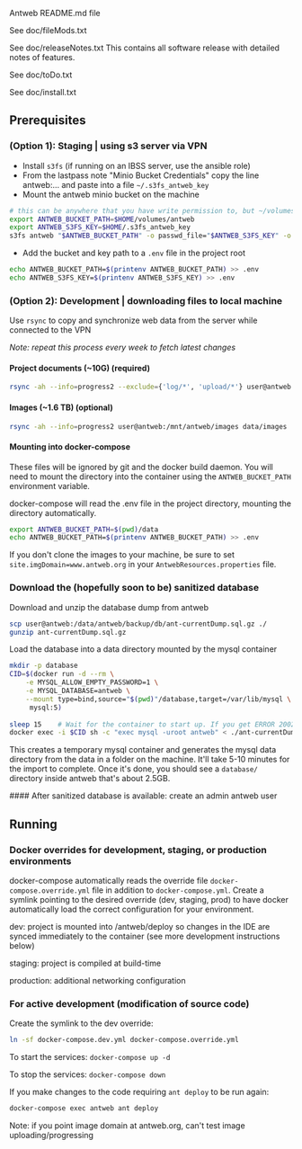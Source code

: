 Antweb README.md file



See doc/fileMods.txt

See doc/releaseNotes.txt
     This contains all software release with detailed notes of features.

See doc/toDo.txt

See doc/install.txt

Prerequisites
---

### (Option 1): Staging | using s3 server via VPN

* Install `s3fs` (if running on an IBSS server, use the ansible role)
* From the lastpass note "Minio Bucket Credentials" copy the line antweb:... and paste into a file `~/.s3fs_antweb_key`
* Mount the antweb minio bucket on the machine

```bash
# this can be anywhere that you have write permission to, but ~/volumes/antweb is an easy place to remember and find
export ANTWEB_BUCKET_PATH=$HOME/volumes/antweb 
export ANTWEB_S3FS_KEY=$HOME/.s3fs_antweb_key
s3fs antweb "$ANTWEB_BUCKET_PATH" -o passwd_file="$ANTWEB_S3FS_KEY" -o url=https://slevin.calacademy.org:9000 -o allow_other -o use_path_request_style
```

* Add the bucket and key path to a `.env` file in the project root

```bash
echo ANTWEB_BUCKET_PATH=$(printenv ANTWEB_BUCKET_PATH) >> .env
echo ANTWEB_S3FS_KEY=$(printenv ANTWEB_S3FS_KEY) >> .env
```

### (Option 2): Development | downloading files to local machine



Use `rsync` to copy and synchronize web data from the server while connected to the VPN

*Note: repeat this process every week to fetch latest changes*

#### Project documents (~10G) (required)
```bash
rsync -ah --info=progress2 --exclude={'log/*', 'upload/*'} user@antweb:/mnt/antweb/web data/web
```

#### Images (~1.6 TB) (optional)
```bash
rsync -ah --info=progress2 user@antweb:/mnt/antweb/images data/images
```


#### Mounting into docker-compose

These files will be ignored by git and the docker build daemon. You will need to mount the directory into the container
using the `ANTWEB_BUCKET_PATH` environment variable. 

docker-compose will read the .env file in the project directory, mounting the directory automatically.

```bash
export ANTWEB_BUCKET_PATH=$(pwd)/data
echo ANTWEB_BUCKET_PATH=$(printenv ANTWEB_BUCKET_PATH) >> .env
```

If you don't clone the images to your machine, be sure to set `site.imgDomain=www.antweb.org` 
in your `AntwebResources.properties` file.

### Download the (hopefully soon to be) sanitized database

Download and unzip the database dump from antweb

```bash
scp user@antweb:/data/antweb/backup/db/ant-currentDump.sql.gz ./
gunzip ant-currentDump.sql.gz
```

Load the database into a data directory mounted by the mysql container

```bash
mkdir -p database
CID=$(docker run -d --rm \
	-e MYSQL_ALLOW_EMPTY_PASSWORD=1 \
	-e MYSQL_DATABASE=antweb \
	--mount type=bind,source="$(pwd)"/database,target=/var/lib/mysql \
	 mysql:5)
	
sleep 15	# Wait for the container to start up. If you get ERROR 2002 (HY000): Can't connect to local MySQL server, keep waiting
docker exec -i $CID sh -c "exec mysql -uroot antweb" < ./ant-currentDump.sql && docker stop $CID
```

This creates a temporary mysql container and generates the mysql data directory from the data in a folder on the machine. It'll take 5-10 minutes for the import to complete. Once it's done, you should see a `database/` directory inside antweb that's about 2.5GB.

\#### After sanitized database is available: create an admin antweb user


Running
---

### Docker overrides for development, staging, or production environments


docker-compose automatically reads the override file `docker-compose.override.yml` file in addition to `docker-compose.yml`. 
Create a symlink pointing to the desired override (dev, staging, prod) to have docker 
automatically load the correct configuration for your environment.

dev: project is mounted into /antweb/deploy so changes in the IDE are synced immediately to the container (see more development instructions below)

staging: project is compiled at build-time

production: additional networking configuration


### For active development (modification of source code)

Create the symlink to the dev override:

```bash
ln -sf docker-compose.dev.yml docker-compose.override.yml
```


To start the services: `docker-compose up -d`



To stop the services: `docker-compose down`

If you make changes to the code requiring `ant deploy` to be run again:

```bash
docker-compose exec antweb ant deploy
```


Note: if you point image domain at antweb.org, can't test image uploading/progressing
